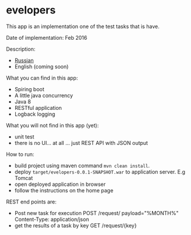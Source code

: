 # evelopers
This app is an implementation one of the test tasks that is have.

Date of implementation: Feb 2016

Description:
- [Russian](Russian.txt)
- English (coming soon)

What you can find in this app:
+  Spiring boot
+  A little java concurrency
+  Java 8
+  RESTful application
+  Logback logging

What you will not find in this app (yet):
+  unit test
+  there is no UI... at all ... just REST API with JSON output

How to run:
* build project using maven command `mvn clean install`.
* deploy `target/evelopers-0.0.1-SNAPSHOT.war` to application server. E.g Tomcat
* open deployed application in browser
* follow the instructions on the home page

REST end points are:
+ Post new task for execution
POST /request/ payload="%MONTH%" Content-Type: application/json
+ get the results of a task by key
GET /request/{key}
